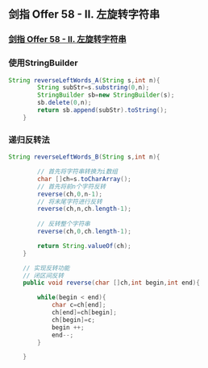 ## 剑指 Offer 58 - II. 左旋转字符串

### [剑指 Offer 58 - II. 左旋转字符串](https://leetcode-cn.com/problems/zuo-xuan-zhuan-zi-fu-chuan-lcof/)

### 使用StringBuilder

~~~ java
String reverseLeftWords_A(String s,int n){
        String subStr=s.substring(0,n);
        StringBuilder sb=new StringBuilder(s);
        sb.delete(0,n);
        return sb.append(subStr).toString();
    }
~~~

### 递归反转法

~~~ java
String reverseLeftWords_B(String s,int n){

        // 首先将字符串转换为i数组
        char []ch=s.toCharArray();
        // 首先将前n个字符反转
        reverse(ch,0,n-1);
        // 将末尾字符进行反转
        reverse(ch,n,ch.length-1);
        
        // 反转整个字符串
        reverse(ch,0,ch.length-1);

        return String.valueOf(ch);
    }

    // 实现反转功能
    // 闭区间反转
    public void reverse(char []ch,int begin,int end){

        while(begin < end){
            char c=ch[end];
            ch[end]=ch[begin];
            ch[begin]=c;
            begin ++;
            end--;
        }

    }
~~~

